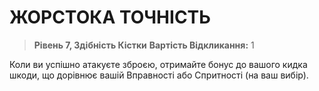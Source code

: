 ﻿# ЖОРСТОКА ТОЧНІСТЬ

> **Рівень 7, Здібність Кістки**
> **Вартість Відкликання:** 1

Коли ви успішно атакуєте зброєю, отримайте бонус до вашого кидка шкоди, що дорівнює вашій Вправності або Спритності (на ваш вибір).